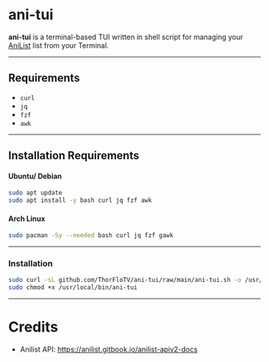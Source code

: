 # ani-tui

**ani-tui** is a terminal-based TUI written in shell script for managing your [AniList](https://anilist.co/) list from your Terminal.

---

## Requirements

- `curl`
- `jq` 
- `fzf` 
- `awk` 

---

## Installation Requirements

#### Ubuntu/ Debian
```Bash
sudo apt update
sudo apt install -y bash curl jq fzf awk
```
#### Arch Linux
```Bash
sudo pacman -Sy --needed bash curl jq fzf gawk
```
---

### Installation

```bash
sudo curl -sL github.com/ThorFloTV/ani-tui/raw/main/ani-tui.sh -o /usr/local/bin/ani-tui &&
sudo chmod +x /usr/local/bin/ani-tui
```
---
# Credits
- Anilist API: https://anilist.gitbook.io/anilist-apiv2-docs
